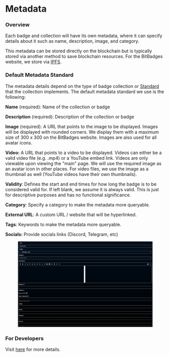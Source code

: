 # Metadata

### Overview

Each badge and collection will have its own metadata, where it can specify details about it such as name, description, image, and category.&#x20;

This metadata can be stored directly on the blockchain but is typically stored via another method to save blockchain resources. For the BitBadges website, we store via [IPFS](https://ipfs.tech/).

### **Default Metadata Standard**

The metadata details depend on the type of badge collection or [Standard](../../for-developers/core-concepts/standards.md) that the collection implements. The default metadata standard we use is the following:

**Name** (required): Name of the collection or badge

**Description** (required): Description of the collection or badge

**Image** (required): A URL that points to the image to be displayed. Images will be displayed with rounded corners.  We display them with a maximum size of 300 x 300 on the BitBadges website. Images are also used for all avatar icons.

**Video:** A URL that points to a video to be displayed. Videos can either be a valid video file (e.g. .mp4) or a YouTube embed link. Videos are only viewable upon viewing the "main" page. We will use the required image as an avatar icon in other places. For video files, we use the image as a thumbnail as well (YouTube videos have their own thumbnails).

**Validity**: Defines the start and end times for how long the badge is to be considered valid for. If left blank, we assume it is always valid. This is just for descriptive purposes and has no functional significance.

**Category**: Specify a category to make the metadata more queryable.

**External URL**: A custom URL / website that will be hyperlinked.

**Tags**: Keywords to make the metadata more queryable.

**Socials:** Provide socials links (Discord, Telegram, etc)

<figure><img src="../../.gitbook/assets/image (6) (1).png" alt=""><figcaption></figcaption></figure>

### For Developers

Visit [here](../../for-developers/bitbadges-api/designing-for-compatibility.md) for more details.

